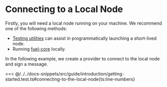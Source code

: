 # Connecting to a Local Node

Firstly, you will need a local node running on your machine. We recommend one of the following methods:

- [Testing utilities](../testing/index.md#wallet-test-utilities) can assist in programmatically launching a short-lived node.
- Running [fuel-core](https://docs.fuel.network/guides/running-a-node/running-a-local-node/) locally.

In the following example, we create a provider to connect to the local node and sign a message.

<<< @/../../docs-snippets/src/guide/introduction/getting-started.test.ts#connecting-to-the-local-node{ts:line-numbers}
